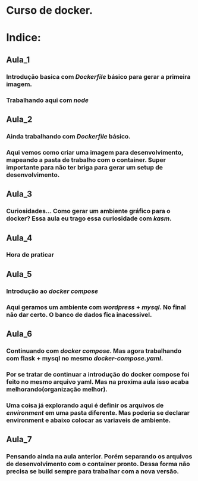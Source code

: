 # Curso de docker.

# Indice:
## __Aula_1__
### Introdução basica com *Dockerfile* básico para gerar a primeira imagem.
### Trabalhando aqui com *node*

## __Aula_2__
### Ainda trabalhando com *Dockerfile* básico.
### Aqui vemos como criar uma imagem para desenvolvimento, mapeando a pasta de trabalho com o container. Super importante para não ter briga para gerar um setup de desenvolvimento.

## __Aula_3__
### Curiosidades... Como gerar um ambiente gráfico para o docker? Essa aula eu trago essa curiosidade com *kasm*.

## __Aula_4__
### Hora de praticar

## __Aula_5__
### Introdução ao *docker compose*
### Aqui geramos um ambiente com *wordpress* + *mysql*. No final não dar certo. O banco de dados fica inacessivel.

## __Aula_6__
### Continuando com *docker compose*. Mas agora trabalhando com flask + mysql no mesmo *docker-compose.yaml*.
### Por se tratar de continuar a introdução do docker compose foi feito no mesmo arquivo yaml. Mas na proxima aula isso acaba melhorando(organização melhor).
### Uma coisa já explorando aqui é definir os arquivos de *environment* em uma pasta diferente. Mas poderia se declarar environment e abaixo colocar as variaveis de ambiente.

## __Aula_7__
### Pensando ainda na aula anterior. Porém separando os arquivos de desenvolvimento com o container pronto. Dessa forma não precisa se build sempre para trabalhar com a nova versão.